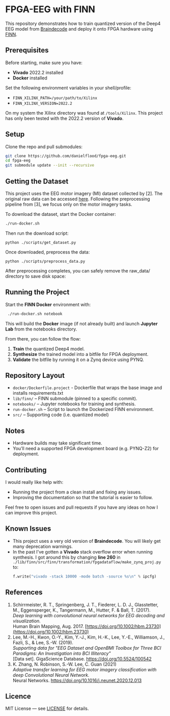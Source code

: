 # FPGA-EEG with FINN

This repository demonstrates how to train quantized version of the Deep4 EEG model from [Braindecode](https://braindecode.org) and deploy it
onto FPGA hardware using [FINN](https://finn.readthedocs.io/en/latest/).

## Prerequisites

Before starting, make sure you have:
- **Vivado** 2022.2 installed
- **Docker** installed

Set the following environment variables in your shell/profile:

- `FINN_XILINX_PATH=/your/path/to/Xilinx`
- `FINN_XILINX_VERSION=2022.2`

On my system the Xilinx directory was found at `/tools/Xilinx`. This project has only been tested with the 2022.2 version of **Vivado**.

## Setup

Clone the repo and pull submodules:
```bash   
git clone https://github.com/danielflood/fpga-eeg.git
cd fpga-eeg
git submodule update --init --recursive
``` 

## Getting the Dataset

This project uses the EEG motor imagery (MI) dataset collected by [2]. The original raw data can be accessed [here](https://gigadb.org/dataset/100542).
Following the preprocessing pipeline from [3], we focus only on the motor imagery tasks.

To download the dataset, start the Docker container:
```bash
./run-docker.sh
```

Then run the download script:
```
python ./scripts/get_dataset.py
```

Once downloaded, preprocess the data:
```
python ./scripts/preprocess_data.py
```

After preprocessing completes, you can safely remove the raw_data/ directory to save disk space:

## Running the Project

Start the **FINN Docker** environment with:

```bash
 ./run-docker.sh notebook
 ``` 


This will build the **Docker** image (if not already built) and launch **Jupyter Lab** from the notebooks directory.

From there, you can follow the flow:

1.  **Train** the quantized Deep4 model.
2.  **Synthesize** the trained model into a bitfile for FPGA deployment.
3.  **Validate** the bitfile by running it on a Zynq device using PYNQ.

## Repository Layout

- `docker/Dockerfile.project` - Dockerfile that wraps the base image and installs requirements.txt
- `lib/finn/` – FINN submodule (pinned to a specific commit).
- `notebooks/` – Jupyter notebooks for training and synthesis.
- `run-docker.sh` – Script to launch the Dockerized FINN environment.
- `src/` – Supporting code (i.e. quantized model)

## Notes

- Hardware builds may take significant time.
- You’ll need a supported FPGA development board (e.g. PYNQ-Z2) for deployment.

## Contributing
I would really like help with:
- Running the project from a clean install and fixing any issues.
- Improving the documentation so that the tutorial is easier to follow.

Feel free to open issues and pull requests if you have any ideas on how I can improve this project.

## Known Issues

- This project uses a very old version of **Braindecode**. You will likely get many deprecation warnings.
- In the past I've gotten a **Vivado** stack overflow error when running synthesis. I got around this by changing **line 260** in `./lib/finn/src/finn/transformation/fpgadataflow/make_zynq_proj.py` to:
  ```python
  f.write("vivado -stack 10000 -mode batch -source %s\n" % ipcfg)
  ``` 

## References
1. Schirrmeister, R. T., Springenberg, J. T., Fiederer, L. D. J.,      Glasstetter, M., Eggensperger, K., Tangermann, M., Hutter, F. & Ball, T. (2017).   
  *Deep learning with convolutional neural networks for EEG decoding and visualization.*  
  Human Brain Mapping, Aug. 2017. [https://doi.org/10.1002/hbm.23730](https://doi.org/10.1002/hbm.23730)
2. Lee, M.-H., Kwon, O.-Y., Kim, Y.-J., Kim, H.-K., Lee, Y.-E., Williamson, J., Fazli, S., & Lee, S.-W. (2019).  
  *Supporting data for "EEG Dataset and OpenBMI Toolbox for Three BCI Paradigms: An Investigation into BCI Illiteracy"*  
  [Data set]. GigaScience Database. https://doi.org/10.5524/100542
3. K. Zhang, N. Robinson, S.-W. Lee, C. Guan (2021)  
   *Adaptive transfer learning for EEG motor imagery classification with deep Convolutional Neural Network.*  
   Neural Networks. https://doi.org/10.1016/j.neunet.2020.12.013 

## Licence
MIT License — see [LICENSE](./LICENCE) for details.